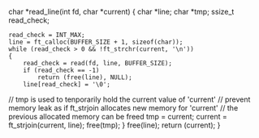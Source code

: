 char	*read_line(int fd, char *current)
{
	char	*line;
	char	*tmp;
	ssize_t	read_check;

	read_check = INT_MAX;
	line = ft_calloc(BUFFER_SIZE + 1, sizeof(char));
	while (read_check > 0 && !ft_strchr(current, '\n'))
	{
		read_check = read(fd, line, BUFFER_SIZE);
		if (read_check == -1)
			return (free(line), NULL);
		line[read_check] = '\0';
  // tmp is used to tenporarily hold the current value of 'current'
  // prevent memory leak as if ft_strjoin allocates new memory for 'current'
  // the previous allocated memory can be freed 
		tmp = current;
		current = ft_strjoin(current, line);
		free(tmp);
	}
	free(line);
	return (current);
}

